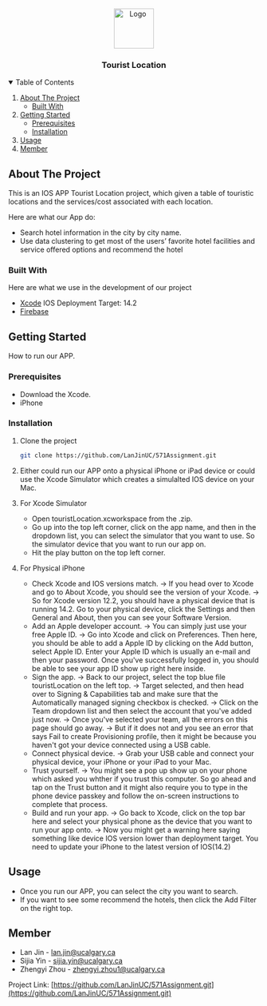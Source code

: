 <!-- PROJECT LOGO -->
<br />
<p align="center">
  <a href="https://github.com/othneildrew/Best-README-Template">
    <img src="images/logo.png" alt="Logo" width="80" height="80">
  </a>

  <h3 align="center">Tourist Location</h3>
</p>



<!-- TABLE OF CONTENTS -->
<details open="open">
  <summary>Table of Contents</summary>
  <ol>
    <li>
      <a href="#about-the-project">About The Project</a>
      <ul>
        <li><a href="#built-with">Built With</a></li>
      </ul>
    </li>
    <li>
      <a href="#getting-started">Getting Started</a>
      <ul>
        <li><a href="#prerequisites">Prerequisites</a></li>
        <li><a href="#installation">Installation</a></li>
      </ul>
    </li>
    <li><a href="#usage">Usage</a></li>
    <li><a href="#member">Member</a></li>
    
  </ol>
</details>



<!-- ABOUT THE PROJECT -->
## About The Project

This is an IOS APP Tourist Location project, which given a table of touristic locations and the services/cost associated with each location.

Here are what our App do:
* Search hotel information in the city by city name.
* Use data clustering to get most of the users’ favorite hotel facilities and service offered options and recommend the hotel


### Built With

Here are what we use in the development of our project
* [Xcode](https://developer.apple.com/xcode/) IOS Deployment Target: 14.2
* [Firebase](https://firebase.google.com/)


<!-- GETTING STARTED -->
## Getting Started

How to run our APP.

### Prerequisites

* Download the Xcode.
* iPhone

### Installation

1. Clone the project
   ```sh
   git clone https://github.com/LanJinUC/571Assignment.git
   ```
2. Either could run our APP onto a physical iPhone or iPad device or could use the Xcode Simulator which creates a simulalted IOS device on your Mac.
   
3. For Xcode Simulator
    * Open touristLocation.xcworkspace from the .zip.
    * Go up into the top left corner, click on the app name, and then in the dropdown list, you can select the simulator that you want to use. So the simulator device that you want to run our app on.
    * Hit the play button on the top left corner.

4. For Physical iPhone
    * Check Xcode and IOS versions match.
        -> If you head over to Xcode and go to About Xcode, you should see the version of your Xcode.
        -> So for Xcode version 12.2, you should have a physical device that is running 14.2. Go to your physical device, click the Settings and then General and About, then you can see your Software Version.
    * Add an Apple developer account.
        -> You can simply just use your free Apple ID.
        -> Go into Xcode and click on Preferences. Then here, you should be able to add a Apple ID by clicking on the Add button, select Apple ID. Enter your Apple ID which is usually an e-mail and then your password. Once you've successfully logged in, you should be able to see your app ID show up right here inside.
    * Sign the app.
        -> Back to our project, select the top blue file touristLocation on the left top.
        -> Target selected, and then head over to Signing & Capabilities tab and make sure that the Automatically managed signing checkbox is checked.
        -> Click on the Team dropdown list and then select the account that you've added just now.
        -> Once you've selected your team, all the errors on this page should go away.
        -> But if it does not and you see an error that says Fail to create Provisioning profile, then it might be because you haven't got your device connected using a USB cable. 
    * Connect physical device.
        -> Grab your USB cable and connect your physical device, your iPhone or your iPad to your Mac.
    * Trust yourself.
        -> You might see a pop up show up on your phone which asked you whther if you trust this computer. So go ahead and tap on the Trust button and it might also require you to type in the phone device passkey and follow the on-screen instructions to complete that process.
    * Build and run your app. 
        -> Go back to Xcode, click on the top bar here and select your physical phone as the device that you want to run your app onto.
        -> Now you might get a warning here saying something like device IOS version lower than deployment target. You need to update your iPhone to the latest version of IOS(14.2)



<!-- USAGE EXAMPLES -->
## Usage

* Once you run our APP, you can select the city you want to search.
* If you want to see some recommend the hotels, then click the Add Filter on the right top.


<!-- MEMBER -->
## Member

* Lan Jin - lan.jin@ucalgary.ca
* Sijia Yin - sijia.yin@ucalgary.ca
* Zhengyi Zhou - zhengyi.zhou1@ucalgary.ca

Project Link: [https://github.com/LanJinUC/571Assignment.git](https://github.com/LanJinUC/571Assignment.git)
